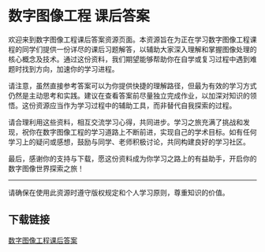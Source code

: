 # 数字图像工程 课后答案

欢迎来到数字图像工程课后答案资源页面。本资源旨在为正在学习数字图像工程课程的同学们提供一份详尽的课后习题解答，以辅助大家深入理解和掌握图像处理的核心概念及技术。通过这份资料，我们期望能够帮助你在自学或复习过程中遇到难题时找到方向，加速你的学习进程。

请注意，虽然直接参考答案可以为你提供快捷的理解路径，但最为有效的学习方式仍然是主动思考和实践。建议在查看答案前尽量独立完成作业，以加深对知识的领悟。这份资源应当作为学习过程中的辅助工具，而非替代自我探索的过程。

请合理利用这些资料，相互交流学习心得，共同进步。学习之旅充满了挑战和发现，祝你在数字图像工程的学习道路上不断前进，实现自己的学术目标。如有任何学习上的疑问或感想，鼓励与同学、老师积极讨论，共同构建良好的学习社区。

最后，感谢你的支持与下载，愿这份资料成为你学习之路上的有益助手，开启你的数字图像世界探索之旅！

---
请确保在使用此资源时遵守版权规定和个人学习原则，尊重知识的价值。

## 下载链接

[数字图像工程课后答案](https://pan.quark.cn/s/ab6a78cc33f3)